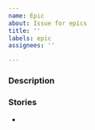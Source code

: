 ```yaml
---
name: Epic
about: Issue for epics
title: ''
labels: epic
assignees: ''

---
```


### Description


### Stories
-

